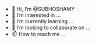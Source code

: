 - 👋 Hi, I’m @SUBHOSHAMY
- 👀 I’m interested in ...
- 🌱 I’m currently learning ...
- 💞️ I’m looking to collaborate on ...
- 📫 How to reach me ...

<!---
SUBHOSHAMY/SUBHOSHAMY is a ✨ special ✨ repository because its `README.md` (this file) appears on your GitHub profile.
You can click the Preview link to take a look at your changes.
--->
